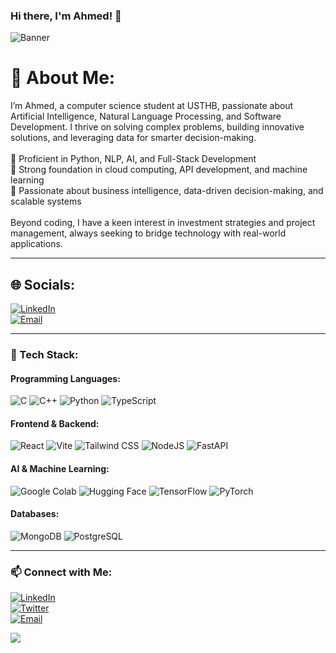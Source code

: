 ### Hi there, I'm Ahmed! 👋

![Banner](https://user-images.githubusercontent.com/AhmedKhemissa/banner.png)

# 💫 About Me:
I’m Ahmed, a computer science student at USTHB, passionate about Artificial Intelligence, Natural Language Processing, and Software Development. I thrive on solving complex problems, building innovative solutions, and leveraging data for smarter decision-making.<br><br>
🔹 Proficient in Python, NLP, AI, and Full-Stack Development<br>
🔹 Strong foundation in cloud computing, API development, and machine learning<br>
🔹 Passionate about business intelligence, data-driven decision-making, and scalable systems<br><br>
Beyond coding, I have a keen interest in investment strategies and project management, always seeking to bridge technology with real-world applications.

---

## 🌐 Socials:
[![LinkedIn](https://img.shields.io/badge/LinkedIn-%230077B5.svg?logo=linkedin&logoColor=white)](https://linkedin.com/in/ahmedkhemissa/)  
[![Email](https://img.shields.io/badge/Email-D14836?logo=gmail&logoColor=white)](mailto:khemissaahmed28@gmail.com)

---

### 🔧 Tech Stack:

#### Programming Languages:
![C](https://img.shields.io/badge/c-%2300599C.svg?style=for-the-badge&logo=c&logoColor=white) 
![C++](https://img.shields.io/badge/c++-%2300599C.svg?style=for-the-badge&logo=c%2B%2B&logoColor=white) 
![Python](https://img.shields.io/badge/python-3670A0?style=for-the-badge&logo=python&logoColor=ffdd54) 
![TypeScript](https://img.shields.io/badge/TypeScript-3178C6?style=for-the-badge&logo=typescript&logoColor=white) 

#### Frontend & Backend:
![React](https://img.shields.io/badge/React-61DAFB?style=for-the-badge&logo=react&logoColor=black) 
![Vite](https://img.shields.io/badge/Vite-646CFF?style=for-the-badge&logo=vite&logoColor=white) 
![Tailwind CSS](https://img.shields.io/badge/TailwindCSS-38B2AC?style=for-the-badge&logo=tailwind-css&logoColor=white) 
![NodeJS](https://img.shields.io/badge/node.js-6DA55F?style=for-the-badge&logo=node.js&logoColor=white) 
![FastAPI](https://img.shields.io/badge/FastAPI-005571?style=for-the-badge&logo=fastapi) 

#### AI & Machine Learning:
![Google Colab](https://img.shields.io/badge/GoogleColab-F9AB00?style=for-the-badge&logo=googlecolab&logoColor=black) 
![Hugging Face](https://img.shields.io/badge/HuggingFace-FFCC4D?style=for-the-badge&logo=huggingface&logoColor=black) 
![TensorFlow](https://img.shields.io/badge/TensorFlow-%23FF6F00.svg?style=for-the-badge&logo=TensorFlow&logoColor=white) 
![PyTorch](https://img.shields.io/badge/PyTorch-%23EE4C2C.svg?style=for-the-badge&logo=PyTorch&logoColor=white) 

#### Databases:
![MongoDB](https://img.shields.io/badge/MongoDB-%234ea94b.svg?style=for-the-badge&logo=mongodb&logoColor=white) 
![PostgreSQL](https://img.shields.io/badge/Postgres-%23316192.svg?style=for-the-badge&logo=postgresql&logoColor=white) 

---


### 📫 Connect with Me:
[![LinkedIn](https://img.shields.io/badge/LinkedIn-0A66C2?style=for-the-badge&logo=linkedin&logoColor=white)](https://linkedin.com/in/ahmedkhemissa)  
[![Twitter](https://img.shields.io/badge/Twitter-1DA1F2?style=for-the-badge&logo=twitter&logoColor=white)](https://twitter.com/your-twitter)  
[![Email](https://img.shields.io/badge/Email-D14836?style=for-the-badge&logo=gmail&logoColor=white)](mailto:khemissaahmed28@gmail.com)

[![](https://visitcount.itsvg.in/api?id=AhmedKhemissa&icon=0&color=0)](https://visitcount.itsvg.in)


